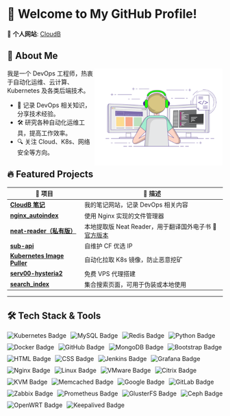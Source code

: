 

# 🌟 Welcome to My GitHub Profile!

🚀 **个人网站**: [CloudB](https://www.cloudb.pub/)
## 📌 About Me
<img align="right" width="300" src=".README.assets/coding-freak.gif" />
 我是一个 DevOps 工程师，热衷于自动化运维、云计算、Kubernetes 及各类后端技术。

- 📖 记录 DevOps 相关知识，分享技术经验。
- 🛠️ 研究各种自动化运维工具，提高工作效率。
- 🔍 关注 Cloud、K8s、网络安全等方向。



## 🔥 Featured Projects

| 📁 项目                                                       | 📌 描述                                                       |
| ------------------------------------------------------------ | ------------------------------------------------------------ |
| [**CloudB 笔记**](https://github.com/xyz349925756/cloudb)    | 我的笔记网站，记录 DevOps 相关内容                           |
| [**nginx_autoindex**](https://github.com/xyz349925756/nginx_autoindex) | 使用 Nginx 实现的文件管理器                                  |
| [**neat-reader（私有版）**](https://github.com/xyz349925756/neat-reader) | 本地提取版 Neat Reader，用于翻译国外电子书 🔗[官方版本](https://www.neat-reader.cn/webapp#/) |
| [**sub-api**](https://github.com/xyz349925756/sub-api)       | 自维护 CF 优选 IP                                            |
| [**Kubernetes Image Puller**](https://github.com/xyz349925756/kubernetes) | 自动化拉取 K8s 镜像，防止恶意挖矿                            |
| [**serv00-hysteria2**](https://github.com/xyz349925756/serv00-hysteria2) | 免费 VPS 代理搭建                                            |
| [**search_index**](https://github.com/xyz349925756/search_index) | 集合搜索页面，可用于伪装或本地使用                           |



---



## 🛠️ Tech Stack & Tools

<div style="display: flex; align-items: center; flex-wrap: wrap; gap: 10px;">   <img src="https://img.shields.io/badge/Kubernetes-v1.28-blue?style=flat-square&logo=kubernetes&logoColor=white" alt="Kubernetes Badge"/>   <img src="https://img.shields.io/badge/MySQL-8.0-blue?style=flat-square&logo=mysql&logoColor=white" alt="MySQL Badge"/>     <img src="https://img.shields.io/badge/Redis-7.0-red?style=flat-square&logo=redis&logoColor=white" alt="Redis Badge"/>   <img src="https://img.shields.io/badge/Python-3.9-blue?style=flat-square&logo=python&logoColor=white" alt="Python Badge"/>   <img src="https://img.shields.io/badge/Docker-latest-blue?style=flat-square&logo=docker&logoColor=white" alt="Docker Badge"/>   <img src="https://img.shields.io/badge/GitHub-Profile-black?style=flat-square&logo=github&logoColor=white" alt="GitHub Badge"/>   <img src="https://img.shields.io/badge/MongoDB-latest-green?style=flat-square&logo=mongodb&logoColor=white" alt="MongoDB Badge"/>   <img src="https://img.shields.io/badge/Bootstrap-v5-purple?style=flat-square&logo=bootstrap&logoColor=white" alt="Bootstrap Badge"/>   <img src="https://img.shields.io/badge/HTML-v5-orange?style=flat-square&logo=html5&logoColor=white" alt="HTML Badge"/>   <img src="https://img.shields.io/badge/CSS-v3-blue?style=flat-square&logo=css3&logoColor=white" alt="CSS Badge"/>     <img src="https://img.shields.io/badge/Jenkins-latest-orange?style=flat-square&logo=jenkins&logoColor=white" alt="Jenkins Badge"/>     <img src="https://img.shields.io/badge/Grafana-latest-orange?style=flat-square&logo=grafana&logoColor=white" alt="Grafana Badge"/>     <img src="https://img.shields.io/badge/Nginx-latest-green?style=flat-square&logo=nginx&logoColor=white" alt="Nginx Badge"/>     <img src="https://img.shields.io/badge/Linux-latest-black?style=flat-square&logo=linux&logoColor=white" alt="Linux Badge"/>     <img src="https://img.shields.io/badge/VMware-latest-blue?style=flat-square&logo=vmware&logoColor=white" alt="VMware Badge"/>     <img src="https://img.shields.io/badge/Citrix-latest-blue?style=flat-square&logo=citrix&logoColor=white" alt="Citrix Badge"/>     <img src="https://img.shields.io/badge/KVM-latest-red?style=flat-square&logo=redhat&logoColor=white" alt="KVM Badge"/>     <img src="https://img.shields.io/badge/Memcached-latest-blue?style=flat-square&logo=memcached&logoColor=white" alt="Memcached Badge"/>     <img src="https://img.shields.io/badge/Google-latest-blue?style=flat-square&logo=google&logoColor=white" alt="Google Badge"/>     <img src="https://img.shields.io/badge/GitLab-latest-orange?style=flat-square&logo=gitlab&logoColor=white" alt="GitLab Badge"/>     <img src="https://img.shields.io/badge/Zabbix-latest-red?style=flat-square&logo=zabbix&logoColor=white" alt="Zabbix Badge"/>     <img src="https://img.shields.io/badge/Prometheus-latest-orange?style=flat-square&logo=prometheus&logoColor=white" alt="Prometheus Badge"/>     <img src="https://img.shields.io/badge/GlusterFS-latest-orange?style=flat-square&logo=glusterfs&logoColor=white" alt="GlusterFS Badge"/>     <img src="https://img.shields.io/badge/Ceph-latest-blue?style=flat-square&logo=ceph&logoColor=white" alt="Ceph Badge"/>     <img src="https://img.shields.io/badge/OpenWRT-latest-orange?style=flat-square&logo=openwrt&logoColor=white" alt="OpenWRT Badge"/>     <img src="https://img.shields.io/badge/Keepalived-latest-green?style=flat-square&logo=keepalived&logoColor=white" alt="Keepalived Badge"/> </div>

